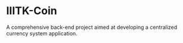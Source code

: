 # IIITK-Coin
A comprehensive back-end project aimed at developing a centralized currency system application.
